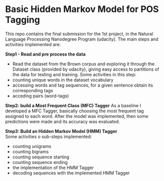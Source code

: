 # Basic Hidden Markov Model for POS Tagging
 
 This repo contains the final submission for the 1st project, in the Natural Language Processing Nanodegree Program (udacity).
 The main steps and activities implemented are:
 
 **Step1 - Read and pre process the data**  
  
 * Read the dataset from the Brown corpus and exploring it through the Dataset class (provided by udacity), giving easy access to partitions of the data for testing and training.  Some activities in this step:  
 * counting unique words in the dataset vocabulary
 * accessing words and tag sequences, for a given sentence obtain its corresponding tags
 * acceding pairs (word-tags)

**Step2: build a Most Frequent Class (MFC) Tagger** 
 As a baseline I developed a MFC Tagger, basically choosing the most frequent tag assigned to each word.  After the model was implemented, then some predictions were made and its accuracy was evaluated.

**Step3: Build an Hidden Markov Model (HMM) Tagger**  
Some activities o sub-steps implemented:  
* counting unigrams
* counting bigrams
* counting sequence starting
* counting sequence ending
* the implementation of the HMM Tagger
* decoding sequences with the implemented HMM Tagger
